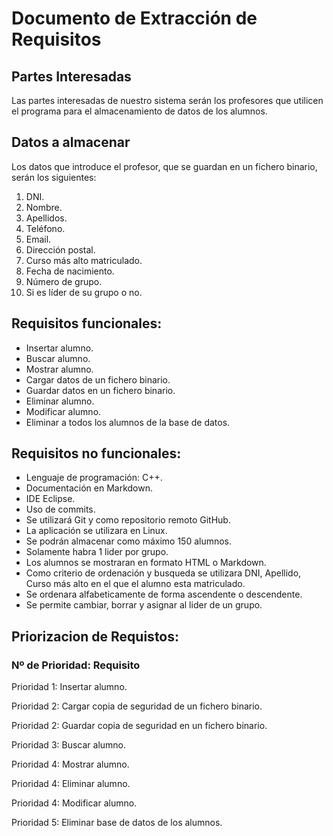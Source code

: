 # Documento de Extracción de Requisitos


## Partes Interesadas

Las partes interesadas de nuestro sistema serán los profesores que utilicen el programa para el almacenamiento de datos de los alumnos.

## Datos a almacenar

Los datos que introduce el profesor, que se guardan en un fichero binario, serán los siguientes:

1. DNI.
2. Nombre.
3. Apellidos.
4. Teléfono.
5. Email.
6. Dirección postal.
7. Curso más alto matriculado.
8. Fecha de nacimiento.
9. Número de grupo.
10. Si es líder de su grupo o no.

## Requisitos funcionales:
* Insertar alumno.
* Buscar alumno.
* Mostrar alumno.
* Cargar datos de un fichero binario.
* Guardar datos en un fichero binario.
* Eliminar alumno.
* Modificar alumno.
* Eliminar a todos los alumnos de la base de datos.

## Requisitos no funcionales:
* Lenguaje de programación: C++.
* Documentación en Markdown.
* IDE Eclipse.
* Uso de commits.
* Se utilizará Git y como repositorio remoto GitHub.
* La aplicación se utilizara en Linux.
* Se podrán almacenar como máximo 150 alumnos.
* Solamente habra 1 lider por grupo.
* Los alumnos se mostraran en formato HTML o Markdown.
* Como criterio de ordenación y busqueda se utilizara DNI, Apellido, Curso más alto en el que el alumno esta matriculado.
* Se ordenara alfabeticamente de forma ascendente o descendente.
* Se permite cambiar, borrar y asignar al lider de un grupo.

## Priorizacion de Requistos:
### Nº de Prioridad: Requisito
Prioridad 1: Insertar alumno.

Prioridad 2: Cargar copia de seguridad de un fichero binario.

Prioridad 2: Guardar copia de seguridad en un fichero binario.

Prioridad 3: Buscar alumno.

Prioridad 4: Mostrar alumno.

Prioridad 4: Eliminar alumno.

Prioridad 4: Modificar alumno.

Prioridad 5: Eliminar base de datos de los alumnos.